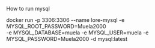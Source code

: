 How to run mysql

docker run -p 3306:3306 --name lore-mysql -e MYSQL_ROOT_PASSWORD=Muela2000 \
 -e MYSQL_DATABASE=muela -e MYSQL_USER=muela -e MYSQL_PASSWORD=Muela2000 -d mysql:latest